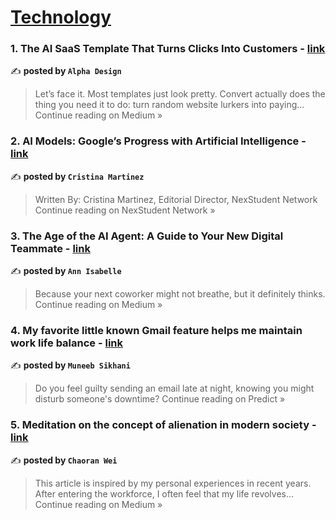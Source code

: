 
<h1><a href=https://medium.com/tag/technology/recommended target="_blank" rel="noopener noreferrer">Technology</a></h1>
<h3>1. The AI SaaS Template That Turns Clicks Into Customers - <a href="https://medium.com/@alphadesign/the-ai-saas-template-that-turns-clicks-into-customers-d31014ac1dcc?source=rss------technology-5" target="_blank" rel="noopener noreferrer">link</a></h3>

✍️ **posted by `Alpha Design`**

<blockquote>Let’s face it. Most templates just look pretty. Convert actually does the thing you need it to do: turn random website lurkers into paying…
Continue reading on Medium »</blockquote>

<h3>2. AI Models: Google’s Progress with Artificial Intelligence - <a href="https://medium.com/nexstudent-network/ai-models-googles-progress-with-artificial-intelligence-9fa6addb5287?source=rss------technology-5" target="_blank" rel="noopener noreferrer">link</a></h3>

✍️ **posted by `Cristina Martinez`**

<blockquote>Written By: Cristina Martinez, Editorial Director, NexStudent Network
Continue reading on NexStudent Network »</blockquote>

<h3>3. The Age of the AI Agent: A Guide to Your New Digital Teammate - <a href="https://medium.com/@annisabelle/the-age-of-the-ai-agent-a-guide-to-your-new-digital-teammate-a693276bae7e?source=rss------technology-5" target="_blank" rel="noopener noreferrer">link</a></h3>

✍️ **posted by `Ann Isabelle`**

<blockquote>Because your next coworker might not breathe, but it definitely thinks.
Continue reading on Medium »</blockquote>

<h3>4. My favorite little known Gmail feature helps me maintain work life balance - <a href="https://medium.com/predict/my-favorite-little-known-gmail-feature-helps-me-maintain-work-life-balance-2cf117a4467e?source=rss------technology-5" target="_blank" rel="noopener noreferrer">link</a></h3>

✍️ **posted by `Muneeb Sikhani`**

<blockquote>Do you feel guilty sending an email late at night, knowing you might disturb someone's downtime?
Continue reading on Predict »</blockquote>

<h3>5. Meditation on the concept of alienation in modern society - <a href="https://chaoranwei.medium.com/meditation-on-the-concept-of-alienation-in-modern-society-46725cc07975?source=rss------technology-5" target="_blank" rel="noopener noreferrer">link</a></h3>

✍️ **posted by `Chaoran Wei`**

<blockquote>This article is inspired by my personal experiences in recent years. After entering the workforce, I often feel that my life revolves…
Continue reading on Medium »</blockquote>

